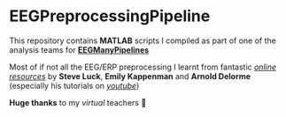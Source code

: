 # EEGPreprocessingPipeline

This repository contains **MATLAB** scripts I compiled as part of one of the analysis teams for [**EEGManyPipelines**](https://www.eegmanypipelines.org)

Most of if not all the EEG/ERP preprocessing I learnt from fantastic [*online resources*](https://erpinfo.org/erplab) by **Steve Luck**, **Emily Kappenman** and **Arnold Delorme** (especially his tutorials on [*youtube*](https://youtube.com/playlist?list=PLXc9qfVbMMN2uDadxZ_OEsHjzcRtlLNxc))

**Huge thanks** to my *virtual* teachers 💛


